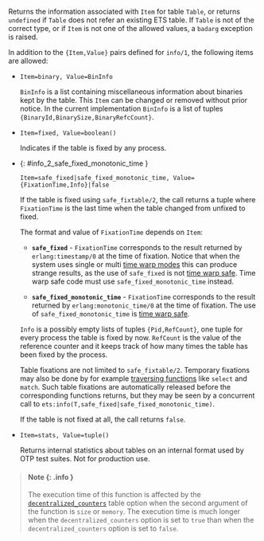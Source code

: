 Returns the information associated with `Item` for table `Table`, or returns
`undefined` if `Table` does not refer an existing ETS table. If `Table` is not
of the correct type, or if `Item` is not one of the allowed values, a `badarg`
exception is raised.

In addition to the `{Item,Value}` pairs defined for `info/1`, the following
items are allowed:

- `Item=binary, Value=BinInfo`

  `BinInfo` is a list containing miscellaneous information about binaries kept
  by the table. This `Item` can be changed or removed without prior notice. In
  the current implementation `BinInfo` is a list of tuples
  `{BinaryId,BinarySize,BinaryRefcCount}`.

- `Item=fixed, Value=boolean()`

  Indicates if the table is fixed by any process.

- [](){: #info_2_safe_fixed_monotonic_time }

  `Item=safe_fixed|safe_fixed_monotonic_time, Value={FixationTime,Info}|false`

  If the table is fixed using `safe_fixtable/2`, the call returns a tuple where
  `FixationTime` is the last time when the table changed from unfixed to fixed.

  The format and value of `FixationTime` depends on `Item`:

  - **`safe_fixed`** - `FixationTime` corresponds to the result returned by
    `erlang:timestamp/0` at the time of fixation. Notice that when the system
    uses single or multi
    [time warp modes](`e:erts:time_correction.md#time-warp-modes`) this can
    produce strange results, as the use of `safe_fixed` is not
    [time warp safe](`e:erts:time_correction.md#time-warp-safe-code`). Time warp
    safe code must use `safe_fixed_monotonic_time` instead.

  - **`safe_fixed_monotonic_time`** - `FixationTime` corresponds to the result
    returned by `erlang:monotonic_time/0` at the time of fixation. The use of
    `safe_fixed_monotonic_time` is
    [time warp safe](`e:erts:time_correction.md#time-warp-safe-code`).

  `Info` is a possibly empty lists of tuples `{Pid,RefCount}`, one tuple for
  every process the table is fixed by now. `RefCount` is the value of the
  reference counter and it keeps track of how many times the table has been
  fixed by the process.

  Table fixations are not limited to `safe_fixtable/2`. Temporary fixations may
  also be done by for example [traversing functions](`m:ets#traversal`) like
  `select` and `match`. Such table fixations are automatically released before
  the corresponding functions returns, but they may be seen by a concurrent call
  to `ets:info(T,safe_fixed|safe_fixed_monotonic_time)`.

  If the table is not fixed at all, the call returns `false`.

- `Item=stats, Value=tuple()`

  Returns internal statistics about tables on an internal format used by OTP
  test suites. Not for production use.

> #### Note {: .info }
>
> The execution time of this function is affected by the
> [`decentralized_counters`](`m:ets#new_2_decentralized_counters`) table option
> when the second argument of the function is `size` or `memory`. The execution
> time is much longer when the `decentralized_counters` option is set to `true`
> than when the `decentralized_counters` option is set to `false`.
